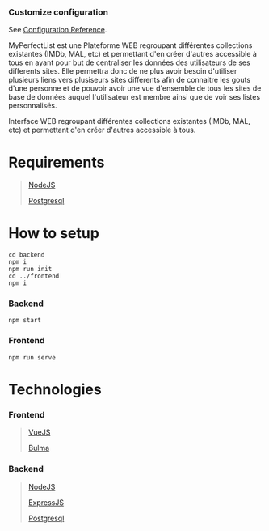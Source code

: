 ### Customize configuration
See [Configuration Reference](https://cli.vuejs.org/config/).

MyPerfectList est une Plateforme WEB regroupant différentes collections existantes (IMDb, MAL, etc) et permettant d'en créer d'autres accessible à tous en ayant pour but de centraliser les données des utilisateurs de ses differents sites. Elle permettra donc de ne plus avoir besoin d'utiliser plusieurs liens vers plusiseurs sites differents afin de connaitre les gouts d'une personne et de pouvoir avoir une vue d'ensemble de tous les sites de base de données auquel l'utilisateur est membre ainsi que de voir ses listes personnalisés.

Interface WEB regroupant différentes collections existantes (IMDb, MAL, etc) et permettant d'en créer d'autres accessible à tous.

# Requirements

> [NodeJS](https://nodejs.org/)
>
> [Postgresql](https://www.postgresql.org/)

# How to setup

```
cd backend
npm i
npm run init
cd ../frontend
npm i
```

### Backend

`npm start`

### Frontend

`npm run serve`

# Technologies

### Frontend
> [VueJS](https://vuejs.org/)
>
> [Bulma](https://bulma.io/)
### Backend
> [NodeJS](https://nodejs.org/)
>
> [ExpressJS](https://expressjs.com/)
>
> [Postgresql](https://www.postgresql.org/)
